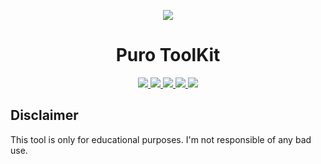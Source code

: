<p align="center">
  <img src="https://cdn.discordapp.com/attachments/659837199491006514/1044640702266626078/image.png">
</p>

<h1 align="center">Puro ToolKit</h1>
<p align="center">
  <a href="https://github.com/RealPuro/PuroToolKit/releases">
    <img src="https://img.shields.io/badge/Version-1.0.0-blue">
  </a>
  <a href="https://github.com/RealPuro/PuroToolKit/releases">
  <img src="https://img.shields.io/badge/Python-3.11-blue?logo=Python">
  </a>
  <a href="https://github.com/RealPuro/PuroToolKit/blob/main/LICENSE.md">
    <img src="https://img.shields.io/badge/License-MIT-red">
  </a>
  <a href="https://www.virustotal.com/gui/file/4877bfbee30c34ba54ab0db9383e2f8603eb892262e185872a3521757217de32">
  <img src="https://img.shields.io/badge/VirusTotal-Python Scan-384efe?logo=VirusTotal">
  </a>
  <a href="https://www.virustotal.com/gui/file/f3f5522b96c834ec5d97b385d28a1c1d5709c13c31431e27dae16184c58f9322">
  <img src="https://img.shields.io/badge/VirusTotal-Executable Scan-384efe?logo=VirusTotal">
  </a>
</p>
<h2>Disclaimer</h2> 
This tool is only for educational purposes. I'm not responsible of any bad use.
